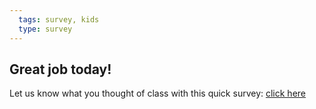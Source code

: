 ```yaml
---
  tags: survey, kids  
  type: survey
---
```


## Great job today!

Let us know what you thought of class with this quick survey: [click here](https://docs.google.com/forms/d/1WT_ZCaZl3nlC3HZAM5_z82Yq7PwYiYrIFINgHBlVjTQ/viewform?usp=send_form)